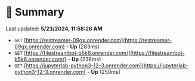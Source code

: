 # 📖 Summary
Last updated: **5/23/2024, 11:58:26 AM**

- `GET` [https://restreamer-09gx.onrender.com](https://restreamer-09gx.onrender.com) - **Up** (283ms)
- `GET` [https://filestreambot-b5k6.onrender.com/](https://filestreambot-b5k6.onrender.com/) - **Up** (238ms)
- `GET` [https://jupyterlab-python3-12-3.onrender.com](https://jupyterlab-python3-12-3.onrender.com) - **Up** (250ms)

